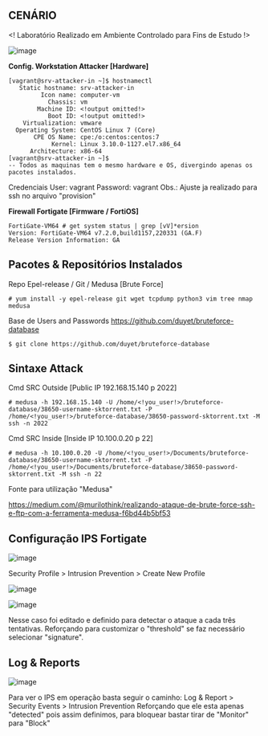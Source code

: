 
CENÁRIO
---
<! Laboratório Realizado em Ambiente Controlado para Fins de Estudo !>

![image](https://user-images.githubusercontent.com/111648247/208739596-b5e8da3f-4c60-42da-9e30-a51b0a4f918b.png)

**Config. Workstation Attacker [Hardware]**
```
[vagrant@srv-attacker-in ~]$ hostnamectl
   Static hostname: srv-attacker-in
         Icon name: computer-vm
           Chassis: vm
        Machine ID: <!output omitted!>
           Boot ID: <!output omitted!>
    Virtualization: vmware
  Operating System: CentOS Linux 7 (Core)
       CPE OS Name: cpe:/o:centos:centos:7
            Kernel: Linux 3.10.0-1127.el7.x86_64
      Architecture: x86-64
[vagrant@srv-attacker-in ~]$
-- Todos as maquinas tem o mesmo hardware e OS, divergindo apenas os pacotes instalados.
```

Credenciais
User: vagrant
Password: vagrant
Obs.: Ajuste ja realizado para ssh no arquivo "provision"


**Firewall Fortigate [Firmware / FortiOS]**
```
FortiGate-VM64 # get system status | grep [vV]*ersion
Version: FortiGate-VM64 v7.2.0,build1157,220331 (GA.F)
Release Version Information: GA
```

Pacotes & Repositórios Instalados
---
Repo Epel-release / Git / Medusa [Brute Force]
```
# yum install -y epel-release git wget tcpdump python3 vim tree nmap medusa
```

Base de Users and Passwords
https://github.com/duyet/bruteforce-database
```
$ git clone https://github.com/duyet/bruteforce-database
```

Sintaxe Attack
---
Cmd SRC Outside [Public IP 192.168.15.140 p 2022]
```
# medusa -h 192.168.15.140 -U /home/<!you_user!>/bruteforce-database/38650-username-sktorrent.txt -P /home/<!you_user!>/bruteforce-database/38650-password-sktorrent.txt -M ssh -n 2022
```

Cmd SRC Inside [Inside IP 10.100.0.20 p 22]
```
# medusa -h 10.100.0.20 -U /home/<!you_user!>/Documents/bruteforce-database/38650-username-sktorrent.txt -P /home/<!you_user!>/Documents/bruteforce-database/38650-password-sktorrent.txt -M ssh -n 22
```

Fonte para utilização "Medusa"

https://medium.com/@murilothink/realizando-ataque-de-brute-force-ssh-e-ftp-com-a-ferramenta-medusa-f6bd44b5bf53


Configuração IPS Fortigate
---

![image](https://user-images.githubusercontent.com/111648247/208739685-902fb56b-f425-4f02-ad16-49cd7ae923d1.png)

Security Profile > Intrusion Prevention > Create New Profile

![image](https://user-images.githubusercontent.com/111648247/208739716-0d60f40c-b41f-4d23-83dd-f1c13540cc97.png)

![image](https://user-images.githubusercontent.com/111648247/208739742-6a22967a-b9da-4374-90a3-259dcf579e8e.png)

Nesse caso foi editado e definido para detectar o ataque a cada três tentativas. 
Reforçando para customizar o "threshold" se faz necessário selecionar "signature".


Log & Reports
---

![image](https://user-images.githubusercontent.com/111648247/208739539-bfaa0dc9-767c-4a97-91a2-4aa63bfa3526.png)

Para ver o IPS em operação basta seguir o caminho: Log & Report > Security Events > Intrusion Prevention
Reforçando que ele esta apenas "detected" pois assim definimos, para bloquear bastar tirar de "Monitor" para "Block"
